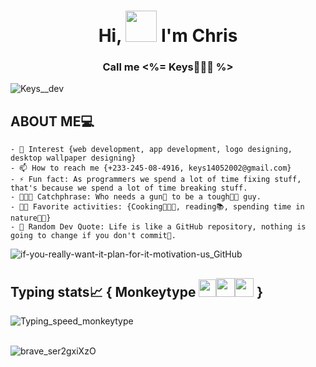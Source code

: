 <h1 align='center'>Hi, <span><img src='https://github.com/user-attachments/assets/1389dc35-c84f-41c3-ba79-145243752e59' width='50' height='50'/></span> I'm Chris</h1>
<h3 align='center'>Call me <%= <b>Keys👩🏽‍💻</b> %></h3>
  
![Keys__dev](https://github.com/user-attachments/assets/28b549de-88d1-4fea-9f28-3434851dddd5)
  
## ABOUT ME💻  
```
- 👀 Interest {web development, app development, logo designing, desktop wallpaper designing}
- 📫 How to reach me {+233-245-08-4916, keys14052002@gmail.com}
- ⚡ Fun fact: As programmers we spend a lot of time fixing stuff, that's because we spend a lot of time breaking stuff.
- 👨🏽‍💻 Catchphrase: Who needs a gun🔫 to be a tough💪🏽 guy.
- 🚶🏽 Favorite activities: {Cooking👩🏽‍🍳, reading📚, spending time in nature🌴🌳}
- 🚀 Random Dev Quote: Life is like a GitHub repository, nothing is going to change if you don't commit💍.
```

![if-you-really-want-it-plan-for-it-motivation-us_GitHub](https://github.com/user-attachments/assets/b22be540-471e-492b-9203-613dd4c77dcd)

<h2>Typing stats📈 { Monkeytype <span><img src='https://github.com/user-attachments/assets/10dc1589-ac59-4818-84a0-7a9a383eda08' with='28' height='28'/><img src='https://github.com/user-attachments/assets/ad6a0023-8691-4df2-bdcc-3c1df3c7ee01' with='30' height='30'/><img src='https://github.com/user-attachments/assets/e52ee40e-3797-404b-9dd8-d895e1a84b18' with='30' height='30'/><span> } </h2>

![Typing_speed_monkeytype](https://github.com/user-attachments/assets/45bfafe8-358d-416a-8281-0c27e3b434c0)

\
![brave_ser2gxiXzO](https://github.com/user-attachments/assets/ff1836e0-2062-4cf2-96bb-8bcdd270562b)








<!---
Keys02/Keys02 is a ✨ special ✨ repository because its `README.md` (this file) appears on your GitHub profile.
You can click the Preview link to take a look at your changes.
--->
